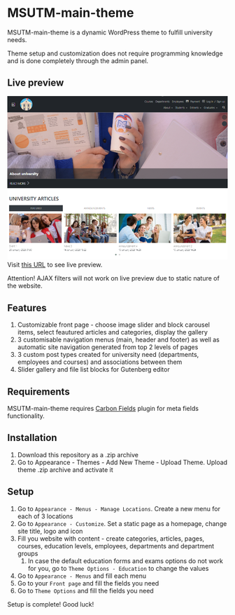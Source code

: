 # MSUTM-main-theme

MSUTM-main-theme is a dynamic WordPress theme to fulfill university needs.

Theme setup and customization does not require programming knowledge and is done completely through the admin panel.

## Live preview

![theme screenshot](screenshot.png)
Visit [this URL](https://shadrie.github.io/Static_MSUTM_Main_Theme/) to see live preview. 

Attention! AJAX filters will not work on live preview due to static nature of the website.

## Features
1. Customizable front page - choose image slider and block carousel items, select feautured articles and categories, display the gallery
1. 3 customisable navigation menus (main, header and footer) as well as automatic site navigation generated from top 2 levels of pages
1. 3 custom post types created for university need (departments, employees and courses) and associations between them
1. Slider gallery and file list blocks for Gutenberg editor

## Requirements

MSUTM-main-theme requires [Carbon Fields](https://carbonfields.net/) plugin for meta fields functionality.

## Installation

1. Download this repository as a .zip archive
1. Go to Appearance - Themes - Add New Theme - Upload Theme. Upload theme .zip archive and activate it

## Setup

1. Go to <code>Appearance - Menus - Manage Locations</code>. Create a new menu for each of 3 locations
1. Go to <code>Appearance - Customize</code>. Set a static page as a homepage, change site title, logo and icon
1. Fill you website with content - create categories, articles, pages, courses, education levels, employees, departments and department groups 
    1. In case the default education forms and exams options do not work for you, go to <code>Theme Options - Education</code> to change the values
1. Go to <code>Appearance - Menus</code> and fill each menu
1. Go to your <code>Front page</code> and fill the fields you need
1. Go to <code>Theme Options</code> and fill the fields you need

Setup is complete! Good luck!